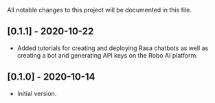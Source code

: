 
All notable changes to this project will be documented in this file.

## [0.1.1] - 2020-10-22

* Added tutorials for creating and deploying Rasa chatbots as well as creating a bot and generating API keys on the Robo AI platform.

## [0.1.0] - 2020-10-14

* Initial version.
